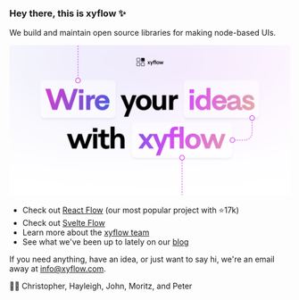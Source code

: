 ### Hey there, this is xyflow ✨

We build and maintain open source libraries for making node-based UIs.

![Wire your ideas with xyflow](/profile/xyflow.png)

- Check out [React Flow](reactflow.dev) (our most popular project with ⭐️17k)
- Check out [Svelte Flow](https://www.svelteflow.dev/)
- Learn more about the [xyflow team](https://xyflow.com/)
- See what we've been up to lately on our [blog](https://xyflow.com/blog)

If you need anything, have an idea, or just want to say hi, we're an email away at info@xyflow.com.

✌🏻 Christopher, Hayleigh, John, Moritz, and Peter
